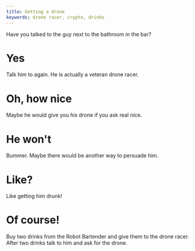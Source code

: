 ```yaml
---
title: Getting a drone
keywords: drone racer, crypto, drinks
---
```


Have you talked to the guy next to the bathroom in the bar?

# Yes
Talk him to again. He is actually a veteran drone racer.

# Oh, how nice
Maybe he would give you _his_ drone if you ask real nice.

# He won't
Bummer. Maybe there would be another way to persuade him.

# Like?
Like getting him drunk!

# Of course!
Buy two drinks from the Robot Bartender and give them to the drone racer. After two drinks talk to him and ask for the drone.
